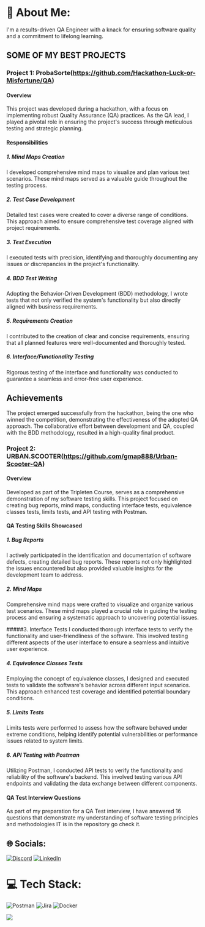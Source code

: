 # 💫 About Me:
I'm a results-driven QA Engineer with a knack for ensuring software quality and a commitment to lifelong learning.

## SOME OF MY BEST PROJECTS
### Project 1: ProbaSorte(https://github.com/Hackathon-Luck-or-Misfortune/QA)

#### Overview

This project was developed during a hackathon, with a focus on implementing robust Quality Assurance (QA) practices. As the QA lead, I played a pivotal role in ensuring the project's success through meticulous testing and strategic planning.

#### Responsibilities

##### 1. Mind Maps Creation
I developed comprehensive mind maps to visualize and plan various test scenarios. These mind maps served as a valuable guide throughout the testing process.

##### 2. Test Case Development
Detailed test cases were created to cover a diverse range of conditions. This approach aimed to ensure comprehensive test coverage aligned with project requirements.

##### 3. Test Execution
I executed tests with precision, identifying and thoroughly documenting any issues or discrepancies in the project's functionality.

##### 4. BDD Test Writing
Adopting the Behavior-Driven Development (BDD) methodology, I wrote tests that not only verified the system's functionality but also directly aligned with business requirements.

##### 5. Requirements Creation
I contributed to the creation of clear and concise requirements, ensuring that all planned features were well-documented and thoroughly tested.

##### 6. Interface/Functionality Testing
Rigorous testing of the interface and functionality was conducted to guarantee a seamless and error-free user experience.

## Achievements

The project emerged successfully from the hackathon, being the one who winned the competition, demonstrating the effectiveness of the adopted QA approach. The collaborative effort between development and QA, coupled with the BDD methodology, resulted in a high-quality final product.




### Project 2: URBAN.SCOOTER(https://github.com/gmap888/Urban-Scooter-QA)

#### Overview

Developed as part of the Tripleten Course, serves as a comprehensive demonstration of my software testing skills. This project focused on creating bug reports, mind maps, conducting interface tests, equivalence classes tests, limits tests, and API testing with Postman.

#### QA Testing Skills Showcased

##### 1. Bug Reports
I actively participated in the identification and documentation of software defects, creating detailed bug reports. These reports not only highlighted the issues encountered but also provided valuable insights for the development team to address.

##### 2. Mind Maps
Comprehensive mind maps were crafted to visualize and organize various test scenarios. These mind maps played a crucial role in guiding the testing process and ensuring a systematic approach to uncovering potential issues.

#####3. Interface Tests
I conducted thorough interface tests to verify the functionality and user-friendliness of the software. This involved testing different aspects of the user interface to ensure a seamless and intuitive user experience.

##### 4. Equivalence Classes Tests
Employing the concept of equivalence classes, I designed and executed tests to validate the software's behavior across different input scenarios. This approach enhanced test coverage and identified potential boundary conditions.

##### 5. Limits Tests
Limits tests were performed to assess how the software behaved under extreme conditions, helping identify potential vulnerabilities or performance issues related to system limits.

##### 6. API Testing with Postman
Utilizing Postman, I conducted API tests to verify the functionality and reliability of the software's backend. This involved testing various API endpoints and validating the data exchange between different components.

#### QA Test Interview Questions

As part of my preparation for a QA Test interview, I have answered 16 questions that demonstrate my understanding of software testing principles and methodologies
IT is in the repository go check it.




## 🌐 Socials:
[![Discord](https://img.shields.io/badge/Discord-%237289DA.svg?logo=discord&logoColor=white)](https://discord.gg/5VTYh76C) [![LinkedIn](https://img.shields.io/badge/LinkedIn-%230077B5.svg?logo=linkedin&logoColor=white)](https://linkedin.com/in/gmapwebdev) 

# 💻 Tech Stack:
![Postman](https://img.shields.io/badge/Postman-FF6C37?style=plastic&logo=postman&logoColor=white) ![Jira](https://img.shields.io/badge/jira-%230A0FFF.svg?style=plastic&logo=jira&logoColor=white) ![Docker](https://img.shields.io/badge/docker-%230db7ed.svg?style=plastic&logo=docker&logoColor=white)

[![](https://visitcount.itsvg.in/api?id=gmap888&icon=0&color=1)](https://visitcount.itsvg.in)

